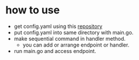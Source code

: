 # how to use
* get config.yaml using this [repository](https://github.com/NaoyaTabakomori/dump-remo-signals)
* put config.yaml into same directory with main.go.
* make sequential command in handler method.
  - you can add or arrange endpoint or handler.
* run main.go and access endpoint.
